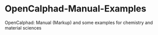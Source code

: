 # OpenCalphad-Manual-Examples
OpenCalphad: Manual (Markup) and some examples for chemistry and material sciences
